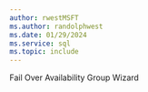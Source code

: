 ```yaml
---
author: rwestMSFT
ms.author: randolphwest
ms.date: 01/29/2024
ms.service: sql
ms.topic: include
---
```

 Fail Over Availability Group Wizard 

